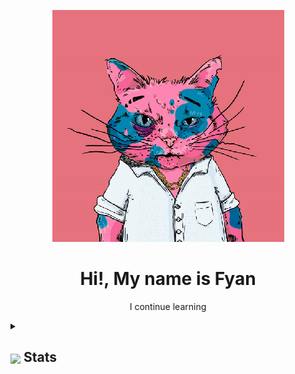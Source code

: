 
<p align="center">
<img src="https://raw.githubusercontent.com/rstsfyn/my_porto/main/img/profile/cat.webp">
</p>

<div align="center">
  <h1>Hi!, My name is Fyan</h1>
</div>

<p align="center">
I continue learning
</p>


<details>
  <summary><h2> <img align="center" src="https://github.com/rstsfyn/rstsfyn/blob/main/icons/stats.gif" width="32"/> Stats</h2></summary>
  <div align="center">
    ![](https://github-readme-stats.vercel.app/api?username=rstsfyn&theme=tokyonight&hide_border=false&include_all_commits=true&count_private=false)<br/>
    ![](https://github-readme-streak-stats.herokuapp.com/?user=rstsfyn&theme=tokyonight&hide_border=false)<br/>
    ![](https://github-readme-stats.vercel.app/api/top-langs/?username=rstsfyn&theme=tokyonight&hide_border=false&include_all_commits=true&count_private=false&layout=compact)<br/>
    ![](https://github-readme-activity-graph.vercel.app/graph?username=rstsfyn&theme=tokyo-night)
  </div>
</details>



